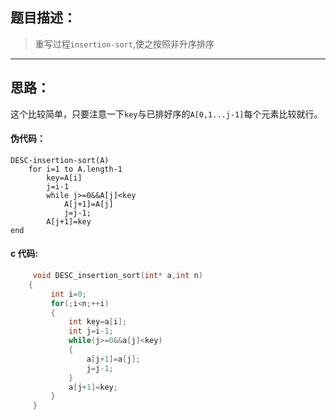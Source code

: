 ## 题目描述：
>重写过程`insertion-sort`,使之按照非升序排序

-------
## 思路：
这个比较简单，只要注意一下`key`与已排好序的`A[0,1...j-1]`每个元素比较就行。
#### 伪代码：
	DESC-insertion-sort(A)
		for i=1 to A.length-1
	  		key=A[i]
	  		j=i-1
	  		while j>=0&&A[j]<key
				A[j+1]=A[j]
				j=j-1;
			A[j+1]=key
	end
	
#### c 代码:
```c
	 void DESC_insertion_sort(int* a,int n)
 	{
		 int i=0;
		 for(;i<n;++i)
		 {
			 int key=a[i];
			 int j=i-1;
			 while(j>=0&&a[j]<key)
			 {
				 a[j+1]=a[j];
				 j=j-1;
			 }
			 a[j+1]=key;
		 }
	 }
```